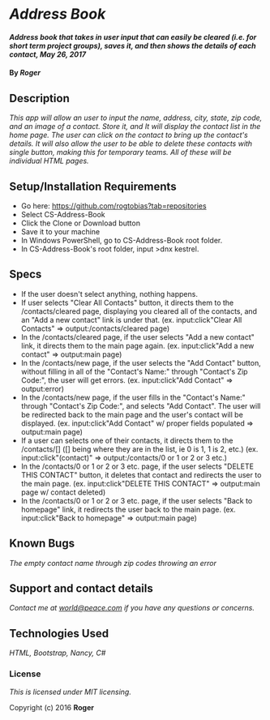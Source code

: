 # _Address Book_

#### _Address book that takes in user input that can easily be cleared (i.e. for short term project groups), saves it, and then shows the details of each contact, May 26, 2017_

#### By _Roger_

## Description

_This app will allow an user to input the name, address, city, state, zip code, and an image of a contact. Store it, and It will display the contact list in the home page. The user can click on the contact to bring up the contact's details. It will also allow the user to be able to delete these contacts with single button, making this for temporary teams. All of these will be individual HTML pages._

## Setup/Installation Requirements

* Go here: https://github.com/rogtobias?tab=repositories
* Select CS-Address-Book
* Click the Clone or Download button
* Save it to your machine
* In Windows PowerShell, go to CS-Address-Book root folder.
* In CS-Address-Book's root folder, input >dnx kestrel.

## Specs
* If the user doesn't select anything, nothing happens.
* If user selects "Clear All Contacts" button, it directs them to the /contacts/cleared page, displaying you cleared all of the contacts, and an "Add a new contact" link is under that. (ex. input:click"Clear All Contacts" => output:/contacts/cleared page)
* In the /contacts/cleared page, if the user selects "Add a new contact" link, it directs them to the main page again. (ex. input:click"Add a new contact" => output:main page)
* In the /contacts/new page, if the user selects the "Add Contact" button, without filling in all of the "Contact's Name:" through "Contact's Zip Code:", the user will get errors. (ex. input:click"Add Contact" => output:error)
* In the /contacts/new page, if the user fills in the "Contact's Name:" through "Contact's Zip Code:", and selects "Add Contact". The user will be redirected back to the main page and the user's contact will be displayed. (ex. input:click"Add Contact" w/ proper fields populated => output:main page)
* If a user can selects one of their contacts, it directs them to the /contacts/[] ([] being where they are in the list, ie 0 is 1, 1 is 2, etc.) (ex. input:click"(contact)" => output:/contacts/0 or 1 or 2 or 3 etc.)
* In the /contacts/0 or 1 or 2 or 3 etc. page, if the user selects "DELETE THIS CONTACT" button, it deletes that contact and redirects the user to the main page. (ex. input:click"DELETE THIS CONTACT" => output:main page w/ contact deleted)
* In the /contacts/0 or 1 or 2 or 3 etc. page, if the user selects "Back to homepage" link, it redirects the user back to the main page. (ex. input:click"Back to homepage" => output:main page)

## Known Bugs

_The empty contact name through zip codes throwing an error_

## Support and contact details

_Contact me at world@peace.com if you have any questions or concerns._

## Technologies Used

_HTML, Bootstrap, Nancy, C#_

### License

*This is licensed under MIT licensing.*

Copyright (c) 2016 **Roger**
